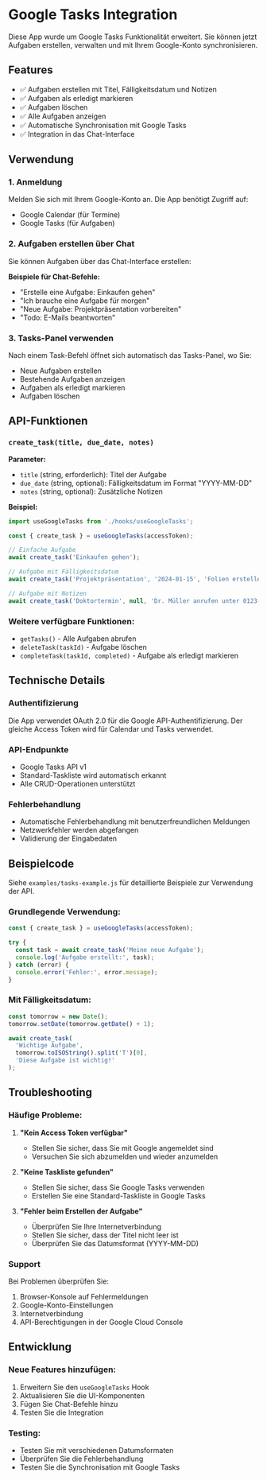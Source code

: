 # Google Tasks Integration

Diese App wurde um Google Tasks Funktionalität erweitert. Sie können jetzt Aufgaben erstellen, verwalten und mit Ihrem Google-Konto synchronisieren.

## Features

- ✅ Aufgaben erstellen mit Titel, Fälligkeitsdatum und Notizen
- ✅ Aufgaben als erledigt markieren
- ✅ Aufgaben löschen
- ✅ Alle Aufgaben anzeigen
- ✅ Automatische Synchronisation mit Google Tasks
- ✅ Integration in das Chat-Interface

## Verwendung

### 1. Anmeldung
Melden Sie sich mit Ihrem Google-Konto an. Die App benötigt Zugriff auf:
- Google Calendar (für Termine)
- Google Tasks (für Aufgaben)

### 2. Aufgaben erstellen über Chat
Sie können Aufgaben über das Chat-Interface erstellen:

**Beispiele für Chat-Befehle:**
- "Erstelle eine Aufgabe: Einkaufen gehen"
- "Ich brauche eine Aufgabe für morgen"
- "Neue Aufgabe: Projektpräsentation vorbereiten"
- "Todo: E-Mails beantworten"

### 3. Tasks-Panel verwenden
Nach einem Task-Befehl öffnet sich automatisch das Tasks-Panel, wo Sie:

- Neue Aufgaben erstellen
- Bestehende Aufgaben anzeigen
- Aufgaben als erledigt markieren
- Aufgaben löschen

## API-Funktionen

### `create_task(title, due_date, notes)`

**Parameter:**
- `title` (string, erforderlich): Titel der Aufgabe
- `due_date` (string, optional): Fälligkeitsdatum im Format "YYYY-MM-DD"
- `notes` (string, optional): Zusätzliche Notizen

**Beispiel:**
```javascript
import useGoogleTasks from './hooks/useGoogleTasks';

const { create_task } = useGoogleTasks(accessToken);

// Einfache Aufgabe
await create_task('Einkaufen gehen');

// Aufgabe mit Fälligkeitsdatum
await create_task('Projektpräsentation', '2024-01-15', 'Folien erstellen');

// Aufgabe mit Notizen
await create_task('Doktortermin', null, 'Dr. Müller anrufen unter 0123-456789');
```

### Weitere verfügbare Funktionen:

- `getTasks()` - Alle Aufgaben abrufen
- `deleteTask(taskId)` - Aufgabe löschen
- `completeTask(taskId, completed)` - Aufgabe als erledigt markieren

## Technische Details

### Authentifizierung
Die App verwendet OAuth 2.0 für die Google API-Authentifizierung. Der gleiche Access Token wird für Calendar und Tasks verwendet.

### API-Endpunkte
- Google Tasks API v1
- Standard-Taskliste wird automatisch erkannt
- Alle CRUD-Operationen unterstützt

### Fehlerbehandlung
- Automatische Fehlerbehandlung mit benutzerfreundlichen Meldungen
- Netzwerkfehler werden abgefangen
- Validierung der Eingabedaten

## Beispielcode

Siehe `examples/tasks-example.js` für detaillierte Beispiele zur Verwendung der API.

### Grundlegende Verwendung:
```javascript
const { create_task } = useGoogleTasks(accessToken);

try {
  const task = await create_task('Meine neue Aufgabe');
  console.log('Aufgabe erstellt:', task);
} catch (error) {
  console.error('Fehler:', error.message);
}
```

### Mit Fälligkeitsdatum:
```javascript
const tomorrow = new Date();
tomorrow.setDate(tomorrow.getDate() + 1);

await create_task(
  'Wichtige Aufgabe',
  tomorrow.toISOString().split('T')[0],
  'Diese Aufgabe ist wichtig!'
);
```

## Troubleshooting

### Häufige Probleme:

1. **"Kein Access Token verfügbar"**
   - Stellen Sie sicher, dass Sie mit Google angemeldet sind
   - Versuchen Sie sich abzumelden und wieder anzumelden

2. **"Keine Taskliste gefunden"**
   - Stellen Sie sicher, dass Sie Google Tasks verwenden
   - Erstellen Sie eine Standard-Taskliste in Google Tasks

3. **"Fehler beim Erstellen der Aufgabe"**
   - Überprüfen Sie Ihre Internetverbindung
   - Stellen Sie sicher, dass der Titel nicht leer ist
   - Überprüfen Sie das Datumsformat (YYYY-MM-DD)

### Support
Bei Problemen überprüfen Sie:
1. Browser-Konsole auf Fehlermeldungen
2. Google-Konto-Einstellungen
3. Internetverbindung
4. API-Berechtigungen in der Google Cloud Console

## Entwicklung

### Neue Features hinzufügen:
1. Erweitern Sie den `useGoogleTasks` Hook
2. Aktualisieren Sie die UI-Komponenten
3. Fügen Sie Chat-Befehle hinzu
4. Testen Sie die Integration

### Testing:
- Testen Sie mit verschiedenen Datumsformaten
- Überprüfen Sie die Fehlerbehandlung
- Testen Sie die Synchronisation mit Google Tasks 